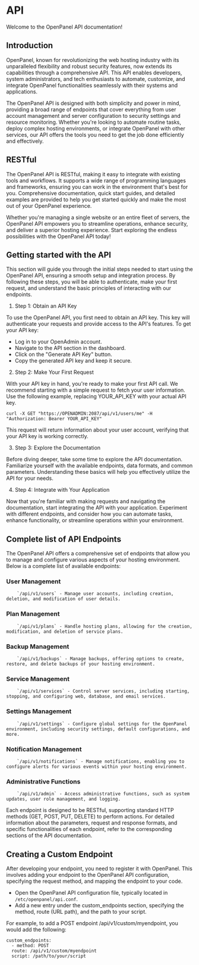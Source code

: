 # API

Welcome to the OpenPanel API documentation!

## Introduction

OpenPanel, known for revolutionizing the web hosting industry with its unparalleled flexibility and robust security features, now extends its capabilities through a comprehensive API. This API enables developers, system administrators, and tech enthusiasts to automate, customize, and integrate OpenPanel functionalities seamlessly with their systems and applications.

The OpenPanel API is designed with both simplicity and power in mind, providing a broad range of endpoints that cover everything from user account management and server configuration to security settings and resource monitoring. Whether you're looking to automate routine tasks, deploy complex hosting environments, or integrate OpenPanel with other services, our API offers the tools you need to get the job done efficiently and effectively.


## RESTful

The OpenPanel API is RESTful, making it easy to integrate with existing tools and workflows. It supports a wide range of programming languages and frameworks, ensuring you can work in the environment that's best for you. Comprehensive documentation, quick start guides, and detailed examples are provided to help you get started quickly and make the most out of your OpenPanel experience.

Whether you're managing a single website or an entire fleet of servers, the OpenPanel API empowers you to streamline operations, enhance security, and deliver a superior hosting experience. Start exploring the endless possibilities with the OpenPanel API today!

## Getting started with the API

This section will guide you through the initial steps needed to start using the OpenPanel API, ensuring a smooth setup and integration process. By following these steps, you will be able to authenticate, make your first request, and understand the basic principles of interacting with our endpoints.

1. Step 1: Obtain an API Key

To use the OpenPanel API, you first need to obtain an API key. This key will authenticate your requests and provide access to the API's features. To get your API key:

- Log in to your OpenAdmin account.
- Navigate to the API section in the dashboard.
- Click on the "Generate API Key" button.
- Copy the generated API key and keep it secure.

2. Step 2: Make Your First Request

With your API key in hand, you're ready to make your first API call. We recommend starting with a simple request to fetch your user information. Use the following example, replacing YOUR_API_KEY with your actual API key.

```
curl -X GET "https://OPENADMIN:2087/api/v1/users/me" -H "Authorization: Bearer YOUR_API_KEY"
```
This request will return information about your user account, verifying that your API key is working correctly.

3. Step 3: Explore the Documentation

Before diving deeper, take some time to explore the API documentation. Familiarize yourself with the available endpoints, data formats, and common parameters. Understanding these basics will help you effectively utilize the API for your needs.


4. Step 4: Integrate with Your Application

Now that you're familiar with making requests and navigating the documentation, start integrating the API with your application. Experiment with different endpoints, and consider how you can automate tasks, enhance functionality, or streamline operations within your environment.



## Complete list of API Endpoints

The OpenPanel API offers a comprehensive set of endpoints that allow you to manage and configure various aspects of your hosting environment. Below is a complete list of available endpoints:

### User Management
        `/api/v1/users` - Manage user accounts, including creation, deletion, and modification of user details.

### Plan Management
        `/api/v1/plans` - Handle hosting plans, allowing for the creation, modification, and deletion of service plans.

### Backup Management
        `/api/v1/backups` - Manage backups, offering options to create, restore, and delete backups of your hosting environment.

### Service Management
        `/api/v1/services` - Control server services, including starting, stopping, and configuring web, database, and email services.

### Settings Management
        `/api/v1/settings` - Configure global settings for the OpenPanel environment, including security settings, default configurations, and more.

### Notification Management
        `/api/v1/notifications` - Manage notifications, enabling you to configure alerts for various events within your hosting environment.

### Administrative Functions
        `/api/v1/admin` - Access administrative functions, such as system updates, user role management, and logging.

Each endpoint is designed to be RESTful, supporting standard HTTP methods (GET, POST, PUT, DELETE) to perform actions. For detailed information about the parameters, request and response formats, and specific functionalities of each endpoint, refer to the corresponding sections of the API documentation.


## Creating a Custom Endpoint

After developing your endpoint, you need to register it with OpenPanel. This involves adding your endpoint to the OpenPanel API configuration, specifying the request method, and mapping the endpoint to your code.

- Open the OpenPanel API configuration file, typically located in `/etc/openpanel/api.conf`.
- Add a new entry under the custom_endpoints section, specifying the method, route (URL path), and the path to your script.

For example, to add a POST endpoint /api/v1/custom/myendpoint, you would add the following:
```
custom_endpoints:
  - method: POST
  route: /api/v1/custom/myendpoint
  script: /path/to/your/script
```
